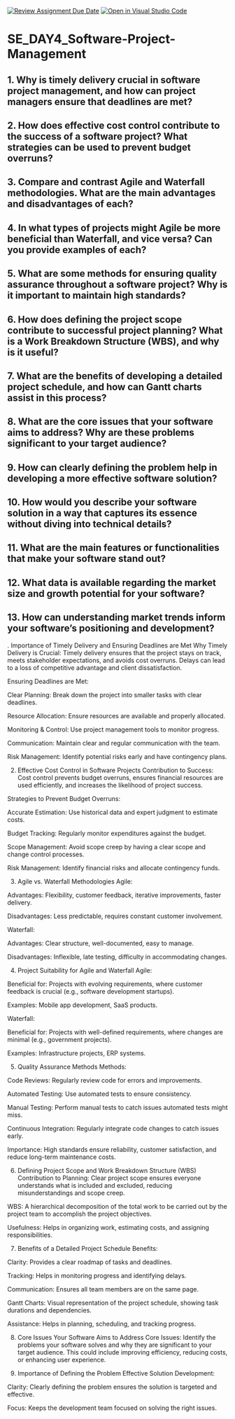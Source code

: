[![Review Assignment Due Date](https://classroom.github.com/assets/deadline-readme-button-22041afd0340ce965d47ae6ef1cefeee28c7c493a6346c4f15d667ab976d596c.svg)](https://classroom.github.com/a/9pw6JKcu)
[![Open in Visual Studio Code](https://classroom.github.com/assets/open-in-vscode-2e0aaae1b6195c2367325f4f02e2d04e9abb55f0b24a779b69b11b9e10269abc.svg)](https://classroom.github.com/online_ide?assignment_repo_id=18491657&assignment_repo_type=AssignmentRepo)
# SE_DAY4_Software-Project-Management
## 1. Why is timely delivery crucial in software project management, and how can project managers ensure that deadlines are met?
## 2. How does effective cost control contribute to the success of a software project? What strategies can be used to prevent budget overruns?
## 3. Compare and contrast Agile and Waterfall methodologies. What are the main advantages and disadvantages of each?
## 4. In what types of projects might Agile be more beneficial than Waterfall, and vice versa? Can you provide examples of each?
## 5. What are some methods for ensuring quality assurance throughout a software project? Why is it important to maintain high standards?
## 6. How does defining the project scope contribute to successful project planning? What is a Work Breakdown Structure (WBS), and why is it useful?
## 7. What are the benefits of developing a detailed project schedule, and how can Gantt charts assist in this process?
## 8. What are the core issues that your software aims to address? Why are these problems significant to your target audience?
## 9. How can clearly defining the problem help in developing a more effective software solution?
## 10. How would you describe your software solution in a way that captures its essence without diving into technical details?
## 11. What are the main features or functionalities that make your software stand out?
## 12. What data is available regarding the market size and growth potential for your software?
## 13. How can understanding market trends inform your software’s positioning and development?
. Importance of Timely Delivery and Ensuring Deadlines are Met
Why Timely Delivery is Crucial: Timely delivery ensures that the project stays on track, meets stakeholder expectations, and avoids cost overruns. Delays can lead to a loss of competitive advantage and client dissatisfaction.

Ensuring Deadlines are Met:

Clear Planning: Break down the project into smaller tasks with clear deadlines.

Resource Allocation: Ensure resources are available and properly allocated.

Monitoring & Control: Use project management tools to monitor progress.

Communication: Maintain clear and regular communication with the team.

Risk Management: Identify potential risks early and have contingency plans.

2. Effective Cost Control in Software Projects
Contribution to Success: Cost control prevents budget overruns, ensures financial resources are used efficiently, and increases the likelihood of project success.

Strategies to Prevent Budget Overruns:

Accurate Estimation: Use historical data and expert judgment to estimate costs.

Budget Tracking: Regularly monitor expenditures against the budget.

Scope Management: Avoid scope creep by having a clear scope and change control processes.

Risk Management: Identify financial risks and allocate contingency funds.

3. Agile vs. Waterfall Methodologies
Agile:

Advantages: Flexibility, customer feedback, iterative improvements, faster delivery.

Disadvantages: Less predictable, requires constant customer involvement.

Waterfall:

Advantages: Clear structure, well-documented, easy to manage.

Disadvantages: Inflexible, late testing, difficulty in accommodating changes.

4. Project Suitability for Agile and Waterfall
Agile:

Beneficial for: Projects with evolving requirements, where customer feedback is crucial (e.g., software development startups).

Examples: Mobile app development, SaaS products.

Waterfall:

Beneficial for: Projects with well-defined requirements, where changes are minimal (e.g., government projects).

Examples: Infrastructure projects, ERP systems.

5. Quality Assurance Methods
Methods:

Code Reviews: Regularly review code for errors and improvements.

Automated Testing: Use automated tests to ensure consistency.

Manual Testing: Perform manual tests to catch issues automated tests might miss.

Continuous Integration: Regularly integrate code changes to catch issues early.

Importance: High standards ensure reliability, customer satisfaction, and reduce long-term maintenance costs.

6. Defining Project Scope and Work Breakdown Structure (WBS)
Contribution to Planning: Clear project scope ensures everyone understands what is included and excluded, reducing misunderstandings and scope creep.

WBS: A hierarchical decomposition of the total work to be carried out by the project team to accomplish the project objectives.

Usefulness: Helps in organizing work, estimating costs, and assigning responsibilities.

7. Benefits of a Detailed Project Schedule
Benefits:

Clarity: Provides a clear roadmap of tasks and deadlines.

Tracking: Helps in monitoring progress and identifying delays.

Communication: Ensures all team members are on the same page.

Gantt Charts: Visual representation of the project schedule, showing task durations and dependencies.

Assistance: Helps in planning, scheduling, and tracking progress.

8. Core Issues Your Software Aims to Address
Core Issues: Identify the problems your software solves and why they are significant to your target audience. This could include improving efficiency, reducing costs, or enhancing user experience.

9. Importance of Defining the Problem
Effective Solution Development:

Clarity: Clearly defining the problem ensures the solution is targeted and effective.

Focus: Keeps the development team focused on solving the right issues.
